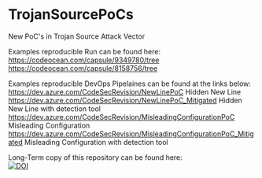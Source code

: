 # TrojanSourcePoCs
New PoC's in Trojan Source Attack Vector

Examples reproducible Run can be found here:<br>
https://codeocean.com/capsule/9349780/tree <br>
https://codeocean.com/capsule/8158756/tree

Examples reproducible DevOps Pipelaines can be found at the links below:<br>
https://dev.azure.com/CodeSecRevision/NewLinePoC Hidden New Line<br>
https://dev.azure.com/CodeSecRevision/NewLinePoC_Mitigated Hidden New Line with detection tool<br>
https://dev.azure.com/CodeSecRevision/MisleadingConfigurationPoC Misleading Configuration<br>
https://dev.azure.com/CodeSecRevision/MisleadingConfigurationPoC_Mitigated Misleading Configuration with detection tool<br>

Long-Term copy of this repository can be found here:<br>
[![DOI](https://zenodo.org/badge/DOI/10.5281/zenodo.6560571.svg)](https://doi.org/10.5281/zenodo.6560571)
